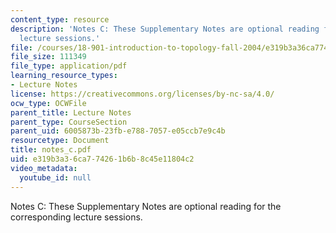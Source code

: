 ```yaml
---
content_type: resource
description: 'Notes C: These Supplementary Notes are optional reading for the corresponding
  lecture sessions.'
file: /courses/18-901-introduction-to-topology-fall-2004/e319b3a36ca774261b6b8c45e11804c2_notes_c.pdf
file_size: 111349
file_type: application/pdf
learning_resource_types:
- Lecture Notes
license: https://creativecommons.org/licenses/by-nc-sa/4.0/
ocw_type: OCWFile
parent_title: Lecture Notes
parent_type: CourseSection
parent_uid: 6005873b-23fb-e788-7057-e05ccb7e9c4b
resourcetype: Document
title: notes_c.pdf
uid: e319b3a3-6ca7-7426-1b6b-8c45e11804c2
video_metadata:
  youtube_id: null
---
```

Notes C: These Supplementary Notes are optional reading for the corresponding lecture sessions.